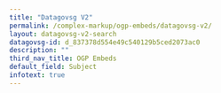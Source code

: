 ```yaml
---
title: "Datagovsg V2"
permalink: /complex-markup/ogp-embeds/datagovsg-v2/
layout: datagovsg-v2-search
datagovsg-id: d_837378d554e49c540129b5ced2073ac0
description: ""
third_nav_title: OGP Embeds
default_field: Subject
infotext: true
---
```

